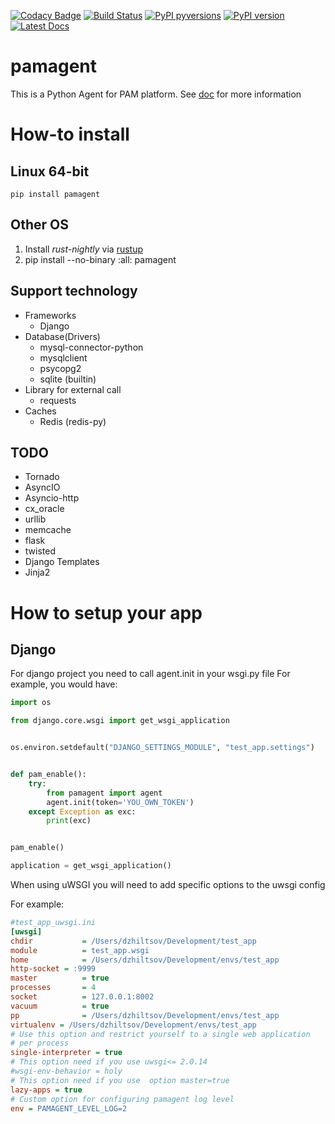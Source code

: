 [![Codacy Badge](https://api.codacy.com/project/badge/Grade/1ccab8e3c42a441498a2f335a560a471)](https://www.codacy.com/app/zaabjuda/pamagent?utm_source=github.com&utm_medium=referral&utm_content=PushAMP/pamagent&utm_campaign=badger)
[![Build Status](https://travis-ci.org/PushAMP/pamagent.svg?branch=master)](https://travis-ci.org/PushAMP/pamagent)
[![PyPI pyversions](https://img.shields.io/pypi/pyversions/pamagent.svg)](https://pypi.python.org/pypi/pamagent/)
[![PyPI version](https://badge.fury.io/py/pamagent.svg)](https://badge.fury.io/py/pamagent)
[![Latest Docs](https://img.shields.io/badge/Latest-Docs-1abc9c.svg)](https://pushamp.github.io/pamagent/)

pamagent
========

This is a Python Agent for PAM platform. See
[doc](https://pushamp.github.io/pamagent/) for more information

How-to install
==============

Linux 64-bit
------------
    pip install pamagent
Other OS
--------
1. Install *rust-nightly* via [rustup](https://www.rustup.rs)
2. pip install --no-binary :all: pamagent


Support technology
------------------
* Frameworks
  * Django
* Database(Drivers)
  * mysql-connector-python
  * mysqlclient
  * psycopg2
  * sqlite (builtin)
* Library for external call
  * requests
* Caches
  * Redis (redis-py)

TODO
----
* Tornado
* AsyncIO
* Asyncio-http
* cx_oracle
* urllib
* memcache
* flask
* twisted
* Django Templates
* Jinja2


How to setup your app
=====================

Django
------
For django project you need to call agent.init in your wsgi.py file
For example, you would have:
```python
import os

from django.core.wsgi import get_wsgi_application


os.environ.setdefault("DJANGO_SETTINGS_MODULE", "test_app.settings")


def pam_enable():
    try:
        from pamagent import agent
        agent.init(token='YOU_OWN_TOKEN')
    except Exception as exc:
        print(exc)


pam_enable()

application = get_wsgi_application()
```

When using uWSGI you will need to add specific options to the uwsgi config

For example:

```ini
#test_app_uwsgi.ini
[uwsgi]
chdir           = /Users/dzhiltsov/Development/test_app
module          = test_app.wsgi
home            = /Users/dzhiltsov/Development/envs/test_app
http-socket = :9999
master          = true
processes       = 4
socket          = 127.0.0.1:8002
vacuum          = true
pp              = /Users/dzhiltsov/Development/envs/test_app
virtualenv = /Users/dzhiltsov/Development/envs/test_app
# Use this option and restrict yourself to a single web application
# per process
single-interpreter = true
# This option need if you use uwsgi<= 2.0.14
#wsgi-env-behavior = holy
# This option need if you use  option master=true
lazy-apps = true
# Custom option for configuring pamagent log level
env = PAMAGENT_LEVEL_LOG=2
```

